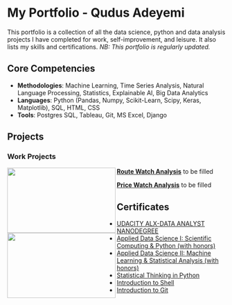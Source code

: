 # My Portfolio - Qudus Adeyemi
This portfolio is a collection of all the data science, python and data analysis projects I have completed for work, self-improvement, and leisure. It also lists my skills and certifications. 
*NB: This portfolio is regularly updated.*

## Core Competencies

- **Methodologies**: Machine Learning, Time Series Analysis, Natural Language Processing, Statistics, Explainable AI, Big Data Analytics
- **Languages**: Python (Pandas, Numpy, Scikit-Learn, Scipy, Keras, Matplotlib), SQL, HTML, CSS
- **Tools**: Postgres SQL, Tableau, Git, MS Excel, Django

## Projects

### Work Projects

<img align="left" width="250" height="150" src=""> **[Route Watch Analysis](https://www.thehaulagehub.com/)**
to be filled
 
<img align="left" width="250" height="150" src=""> **[Price Watch Analysis](https://www.thehaulagehub.com/)**
to be filled
## Certificates

- [UDACITY ALX-DATA ANALYST NANODEGREE](https://confirm.udacity.com/TLGG3ZGJ)
- [Applied Data Science I: Scientific Computing & Python (with honors)](https://bit.ly/3APB9pD)
- [Applied Data Science II: Machine Learning & Statistical Analysis (with honors)](https://bit.ly/3APB9pD)
- [Statistical Thinking in Python](https://www.datacamp.com/statement-of-accomplishment/course/9d5ed166dde33dcea9c8b9416a759881cf584f18)
- [Introduction to Shell](https://www.datacamp.com/statement-of-accomplishment/course/924e9cc13e6657a4c345ae24bbe56ad84a7f6ac4)
- [Introduction to Git](https://www.datacamp.com/statement-of-accomplishment/course/6a55dfe0e61071e4e5d93c1acc9f2422f88a1bf5)


